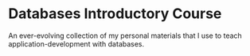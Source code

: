 # Databases Introductory Course

An ever-evolving collection of my personal materials that I use to teach application-development with databases.
